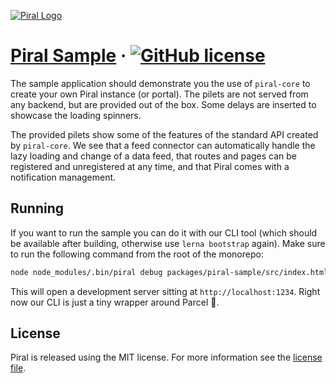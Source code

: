 [![Piral Logo](https://github.com/smapiot/piral/raw/master/docs/logo.png)](https://piral.io)

# [Piral Sample](https://piral.io) &middot; [![GitHub license](https://img.shields.io/badge/license-MIT-blue.svg)](https://github.com/smapiot/piral/blob/master/LICENSE)

The sample application should demonstrate you the use of `piral-core` to create your own Piral instance (or portal). The pilets are not served from any backend, but are provided out of the box. Some delays are inserted to showcase the loading spinners.

The provided pilets show some of the features of the standard API created by `piral-core`. We see that a feed connector can automatically handle the lazy loading and change of a data feed, that routes and pages can be registered and unregistered at any time, and that Piral comes with a notification management.

## Running

If you want to run the sample you can do it with our CLI tool (which should be available after building, otherwise use `lerna bootstrap` again). Make sure to run the following command from the root of the monorepo:

```sh
node node_modules/.bin/piral debug packages/piral-sample/src/index.html
```

This will open a development server sitting at `http://localhost:1234`. Right now our CLI is just a tiny wrapper around Parcel :rocket:.

## License

Piral is released using the MIT license. For more information see the [license file](./LICENSE).
